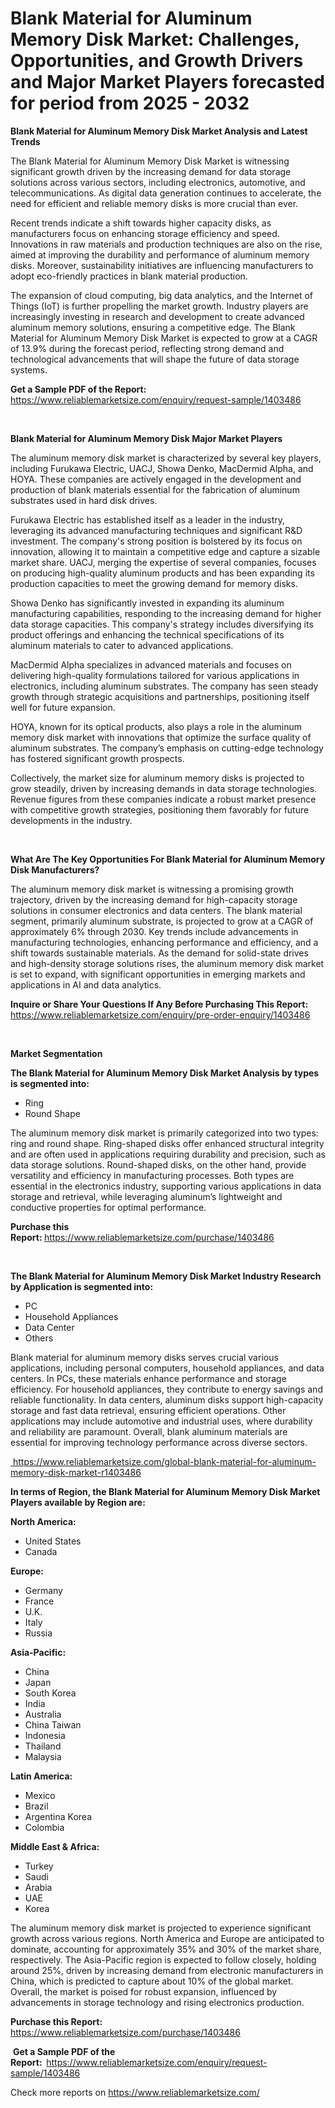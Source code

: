 <p><h1>Blank Material for Aluminum Memory Disk Market: Challenges, Opportunities, and Growth Drivers and Major Market Players forecasted for period from 2025 - 2032</h1></p><p><strong>Blank Material for Aluminum Memory Disk Market Analysis and Latest Trends</strong></p>
<p><p>The Blank Material for Aluminum Memory Disk Market is witnessing significant growth driven by the increasing demand for data storage solutions across various sectors, including electronics, automotive, and telecommunications. As digital data generation continues to accelerate, the need for efficient and reliable memory disks is more crucial than ever. </p><p>Recent trends indicate a shift towards higher capacity disks, as manufacturers focus on enhancing storage efficiency and speed. Innovations in raw materials and production techniques are also on the rise, aimed at improving the durability and performance of aluminum memory disks. Moreover, sustainability initiatives are influencing manufacturers to adopt eco-friendly practices in blank material production.</p><p>The expansion of cloud computing, big data analytics, and the Internet of Things (IoT) is further propelling the market growth. Industry players are increasingly investing in research and development to create advanced aluminum memory solutions, ensuring a competitive edge. The Blank Material for Aluminum Memory Disk Market is expected to grow at a CAGR of 13.9% during the forecast period, reflecting strong demand and technological advancements that will shape the future of data storage systems.</p></p>
<p><strong>Get a Sample PDF of the Report:&nbsp;</strong> <a href="https://www.reliablemarketsize.com/enquiry/request-sample/1403486?utm_campaign=3344&utm_medium=2&utm_source=Github&utm_content=ia&utm_term=28032025&utm_id=blank-material-for-aluminum-memory-disk">https://www.reliablemarketsize.com/enquiry/request-sample/1403486</a></p>
<p>&nbsp;</p>
<p><strong>Blank Material for Aluminum Memory Disk Major Market Players</strong></p>
<p><p>The aluminum memory disk market is characterized by several key players, including Furukawa Electric, UACJ, Showa Denko, MacDermid Alpha, and HOYA. These companies are actively engaged in the development and production of blank materials essential for the fabrication of aluminum substrates used in hard disk drives.</p><p>Furukawa Electric has established itself as a leader in the industry, leveraging its advanced manufacturing techniques and significant R&D investment. The company's strong position is bolstered by its focus on innovation, allowing it to maintain a competitive edge and capture a sizable market share. UACJ, merging the expertise of several companies, focuses on producing high-quality aluminum products and has been expanding its production capacities to meet the growing demand for memory disks.</p><p>Showa Denko has significantly invested in expanding its aluminum manufacturing capabilities, responding to the increasing demand for higher data storage capacities. This company's strategy includes diversifying its product offerings and enhancing the technical specifications of its aluminum materials to cater to advanced applications.</p><p>MacDermid Alpha specializes in advanced materials and focuses on delivering high-quality formulations tailored for various applications in electronics, including aluminum substrates. The company has seen steady growth through strategic acquisitions and partnerships, positioning itself well for future expansion.</p><p>HOYA, known for its optical products, also plays a role in the aluminum memory disk market with innovations that optimize the surface quality of aluminum substrates. The company’s emphasis on cutting-edge technology has fostered significant growth prospects.</p><p>Collectively, the market size for aluminum memory disks is projected to grow steadily, driven by increasing demands in data storage technologies. Revenue figures from these companies indicate a robust market presence with competitive growth strategies, positioning them favorably for future developments in the industry.</p></p>
<p>&nbsp;</p>
<p><strong>What Are The Key Opportunities For Blank Material for Aluminum Memory Disk Manufacturers?</strong></p>
<p><p>The aluminum memory disk market is witnessing a promising growth trajectory, driven by the increasing demand for high-capacity storage solutions in consumer electronics and data centers. The blank material segment, primarily aluminum substrate, is projected to grow at a CAGR of approximately 6% through 2030. Key trends include advancements in manufacturing technologies, enhancing performance and efficiency, and a shift towards sustainable materials. As the demand for solid-state drives and high-density storage solutions rises, the aluminum memory disk market is set to expand, with significant opportunities in emerging markets and applications in AI and data analytics.</p></p>
<p><strong>Inquire or Share Your Questions If Any Before Purchasing This Report:</strong> <a href="https://www.reliablemarketsize.com/enquiry/pre-order-enquiry/1403486?utm_campaign=3344&utm_medium=2&utm_source=Github&utm_content=ia&utm_term=28032025&utm_id=blank-material-for-aluminum-memory-disk">https://www.reliablemarketsize.com/enquiry/pre-order-enquiry/1403486</a></p>
<p>&nbsp;</p>
<p><strong>Market Segmentation</strong></p>
<p><strong>The Blank Material for Aluminum Memory Disk Market Analysis by types is segmented into:</strong></p>
<p><ul><li>Ring</li><li>Round Shape</li></ul></p>
<p><p>The aluminum memory disk market is primarily categorized into two types: ring and round shape. Ring-shaped disks offer enhanced structural integrity and are often used in applications requiring durability and precision, such as data storage solutions. Round-shaped disks, on the other hand, provide versatility and efficiency in manufacturing processes. Both types are essential in the electronics industry, supporting various applications in data storage and retrieval, while leveraging aluminum’s lightweight and conductive properties for optimal performance.</p></p>
<p><strong>Purchase this Report:&nbsp;</strong><a href="https://www.reliablemarketsize.com/purchase/1403486?utm_campaign=3344&utm_medium=2&utm_source=Github&utm_content=ia&utm_term=28032025&utm_id=blank-material-for-aluminum-memory-disk">https://www.reliablemarketsize.com/purchase/1403486</a></p>
<p>&nbsp;</p>
<p><strong>The Blank Material for Aluminum Memory Disk Market Industry Research by Application is segmented into:</strong></p>
<p><ul><li>PC</li><li>Household Appliances</li><li>Data Center</li><li>Others</li></ul></p>
<p><p>Blank material for aluminum memory disks serves crucial various applications, including personal computers, household appliances, and data centers. In PCs, these materials enhance performance and storage efficiency. For household appliances, they contribute to energy savings and reliable functionality. In data centers, aluminum disks support high-capacity storage and fast data retrieval, ensuring efficient operations. Other applications may include automotive and industrial uses, where durability and reliability are paramount. Overall, blank aluminum materials are essential for improving technology performance across diverse sectors.</p></p>
<p><a href="https://www.reliablemarketsize.com/global-blank-material-for-aluminum-memory-disk-market-r1403486?utm_campaign=3344&utm_medium=2&utm_source=Github&utm_content=ia&utm_term=28032025&utm_id=blank-material-for-aluminum-memory-disk">&nbsp;https://www.reliablemarketsize.com/global-blank-material-for-aluminum-memory-disk-market-r1403486</a></p>
<p><strong>In terms of Region, the Blank Material for Aluminum Memory Disk Market Players available by Region are:</strong></p>
<p>
    <p> <strong> North America: </strong>
        <ul>
            <li>United States</li>
            <li>Canada</li>
        </ul>
        </p> 
    <p> <strong> Europe: </strong>
        <ul>
            <li>Germany</li>
            <li>France</li>
            <li>U.K.</li>
            <li>Italy</li>
            <li>Russia</li>
        </ul>
        </p> 
    <p> <strong> Asia-Pacific: </strong>
        <ul>
            <li>China</li>
            <li>Japan</li>
            <li>South Korea</li>
            <li>India</li>
            <li>Australia</li>
            <li>China Taiwan</li>
            <li>Indonesia</li>
            <li>Thailand</li>
            <li>Malaysia</li>
        </ul>
        </p> 
    <p> <strong> Latin America: </strong>
        <ul>
            <li>Mexico</li>
            <li>Brazil</li>
            <li>Argentina Korea</li>
            <li>Colombia</li>
        </ul>
        </p> 
    <p> <strong> Middle East & Africa: </strong>
        <ul>
            <li>Turkey</li>
            <li>Saudi</li>
            <li>Arabia</li>
            <li>UAE</li>
            <li>Korea</li>
        </ul>
    </p>
    </p>
<p><p>The aluminum memory disk market is projected to experience significant growth across various regions. North America and Europe are anticipated to dominate, accounting for approximately 35% and 30% of the market share, respectively. The Asia-Pacific region is expected to follow closely, holding around 25%, driven by increasing demand from electronic manufacturers in China, which is predicted to capture about 10% of the global market. Overall, the market is poised for robust expansion, influenced by advancements in storage technology and rising electronics production.</p></p>
<p><strong>Purchase this Report: </strong><a href="https://www.reliablemarketsize.com/purchase/1403486?utm_campaign=3344&utm_medium=2&utm_source=Github&utm_content=ia&utm_term=28032025&utm_id=blank-material-for-aluminum-memory-disk">https://www.reliablemarketsize.com/purchase/1403486</a></p>
<p>&nbsp;<strong>Get a Sample PDF of the Report:&nbsp;&nbsp;</strong><a href="https://www.reliablemarketsize.com/enquiry/request-sample/1403486?utm_campaign=3344&utm_medium=2&utm_source=Github&utm_content=ia&utm_term=28032025&utm_id=blank-material-for-aluminum-memory-disk">https://www.reliablemarketsize.com/enquiry/request-sample/1403486</a></p>
<p><strong></strong></p>
<p>Check more reports on <a href="https://www.reliablemarketsize.com/?utm_campaign=3344&utm_medium=2&utm_source=Github&utm_content=ia&utm_term=28032025&utm_id=blank-material-for-aluminum-memory-disk">https://www.reliablemarketsize.com/</a></p>